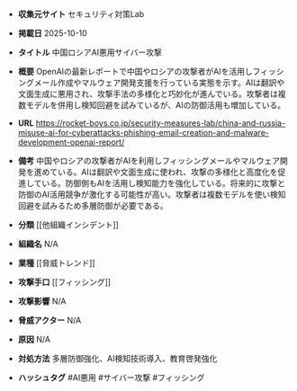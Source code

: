 - **収集元サイト**
セキュリティ対策Lab

- **掲載日**
2025-10-10

- **タイトル**
中国ロシアAI悪用サイバー攻撃

- **概要**
OpenAIの最新レポートで中国やロシアの攻撃者がAIを活用しフィッシングメール作成やマルウェア開発支援を行っている実態を示す。AIは翻訳や文面生成に悪用され、攻撃手法の多様化と巧妙化が進んでいる。攻撃者は複数モデルを併用し検知回避を試みているが、AIの防御活用も増加している。

- **URL**
https://rocket-boys.co.jp/security-measures-lab/china-and-russia-misuse-ai-for-cyberattacks-phishing-email-creation-and-malware-development-openai-report/

- **備考**
中国やロシアの攻撃者がAIを利用しフィッシングメールやマルウェア開発を進めている。AIは翻訳や文面生成に使われ、攻撃の多様化と高度化を促進している。防御側もAIを活用し検知能力を強化している。将来的に攻撃と防御のAI活用競争が激化する可能性が高い。攻撃者は複数モデルを使い検知回避を試みるため多層防御が必要である。

- **分類**
[[他組織インシデント]]

- **組織名**
N/A

- **業種**
[[脅威トレンド]]

- **攻撃手口**
[[フィッシング]]

- **攻撃影響**
N/A

- **脅威アクター**
N/A

- **原因**
N/A

- **対処方法**
多層防御強化、AI検知技術導入、教育啓発強化

- **ハッシュタグ**
#AI悪用 #サイバー攻撃 #フィッシング
